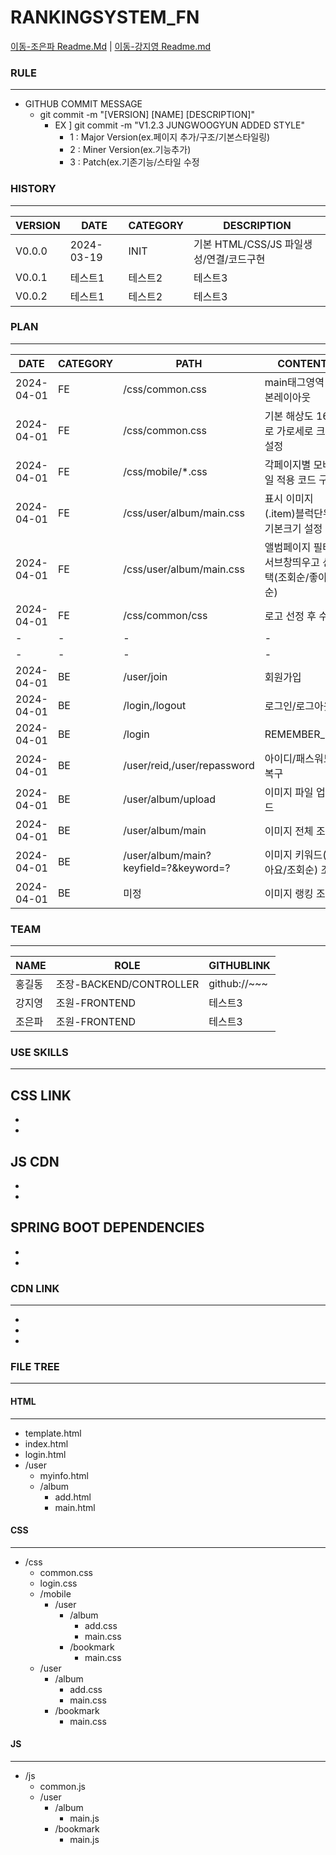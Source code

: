 # RANKINGSYSTEM_FN
[이동-조은파 Readme.Md](./[조원]-강지영.md) | [이동-강지영 Readme.md](./[조원]-강지영.md)
### RULE
---
- GITHUB COMMIT MESSAGE
  - git commit -m "[VERSION] [NAME] [DESCRIPTION]"
    - EX ] git commit -m "V1.2.3 JUNGWOOGYUN ADDED STYLE" 
      - 1 : Major Version(ex.페이지 추가/구조/기본스타일링) 
      - 2 : Miner Version(ex.기능추가)
      - 3 : Patch(ex.기존기능/스타일 수정

### HISTORY
---
|VERSION|DATE|CATEGORY|DESCRIPTION|
|------|---|---|---|
|V0.0.0|2024-03-19|INIT|기본 HTML/CSS/JS 파일생성/연결/코드구현|
|V0.0.1|테스트1|테스트2|테스트3|
|V0.0.2|테스트1|테스트2|테스트3|



### PLAN
---
|DATE|CATEGORY|PATH|CONTENT|LEVEL|ISSUCCEED|
|----------|--|----|-----|---|---|
|2024-04-01|FE|/css/common.css|main태그영역 기본레이아웃|OPTIONAL|FALSE|
|2024-04-01|FE|/css/common.css|기본 해상도 16:9로 가로세로 크기 설정|OPTIONAL|FALSE|
|2024-04-01|FE|/css/mobile/*.css|각페이지별 모바일 적용 코드 구현|**IMPORTANT**|FALSE|
|2024-04-01|FE|/css/user/album/main.css|표시 이미지(.item)블럭단위 기본크기 설정|**IMPORTANT**|FALSE|
|2024-04-01|FE|/css/user/album/main.css|앨범페이지 필터 서브창띄우고 선택(조회순/좋아요 순)|**IMPORTANT**|FALSE|
|2024-04-01|FE|/css/common/css|로고 선정 후 수정|OPTIONAL|FALSE|
|-|-|-|-|-|-|
|-|-|-|-|-|-|
|2024-04-01|BE|/user/join|회원가입|**IMPORTANT**| FASLE
|2024-04-01|BE|/login,/logout|로그인/로그아웃|**IMPORTANT**| FASLE
|2024-04-01|BE|/login|REMEMBER_ME|OPTIONAL| FASLE
|2024-04-01|BE|/user/reid,/user/repassword|아이디/패스워드 복구|OPTIONAL| FASLE
|2024-04-01|BE|/user/album/upload|이미지 파일 업로드|**IMPORTANT**| FASLE
|2024-04-01|BE|/user/album/main|이미지 전체 조회|**IMPORTANT**| FASLE
|2024-04-01|BE|/user/album/main?keyfield=?&keyword=?|이미지 키워드(좋아요/조회순) 조회|**IMPORTANT**| FASLE
|2024-04-01|BE|미정|이미지 랭킹 조회|**IMPORTANT**| FASLE

### TEAM
---
|NAME|ROLE|GITHUBLINK|
|------|---|---|
|홍길동|조장-BACKEND/CONTROLLER | github://~~~
|강지영|조원-FRONTEND|테스트3|
|조은파|조원-FRONTEND|테스트3|


### USE SKILLS
---

CSS LINK
  -
  -
  -
  
JS CDN
  -
  -
  -

SPRING BOOT DEPENDENCIES
  -
  -
  -
  




### CDN LINK
---
-
-
-


### FILE TREE
---

#### HTML
----
- template.html
- index.html
- login.html
- /user
  - myinfo.html
  - /album
    - add.html
    - main.html

#### CSS
---
- /css
  - common.css
  - login.css
  - /mobile
    - /user
      - /album
        - add.css
        - main.css
      - /bookmark
        - main.css  
  - /user
    - /album
      - add.css
      - main.css
    - /bookmark
      - main.css 

#### JS
---
- /js
  - common.js
  - /user
    - /album
      - main.js
    - /bookmark
      - main.js

  

